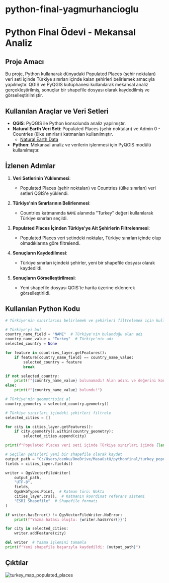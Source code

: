 # python-final-yagmurhancioglu
# Python Final Ödevi - Mekansal Analiz

## Proje Amacı

Bu proje, Python kullanarak dünyadaki Populated Places (şehir noktaları) veri seti içinde Türkiye sınırları içinde kalan şehirleri belirlemek amacıyla yapılmıştır. QGIS ve PyQGIS kütüphanesi kullanılarak mekansal analiz gerçekleştirilmiş, sonuçlar bir shapefile dosyası olarak kaydedilmiş ve görselleştirilmiştir.

## Kullanılan Araçlar ve Veri Setleri

- **QGIS**: PyQGIS ile Python konsolunda analiz yapılmıştır.
- **Natural Earth Veri Seti**: Populated Places (şehir noktaları) ve Admin 0 - Countries (ülke sınırları) katmanları kullanılmıştır.
  - [Natural Earth Data](https://www.naturalearthdata.com/)
- **Python**: Mekansal analiz ve verilerin işlenmesi için PyQGIS modülü kullanılmıştır.

## İzlenen Adımlar

1. **Veri Setlerinin Yüklenmesi**:
   - Populated Places (şehir noktaları) ve Countries (ülke sınırları) veri setleri QGIS'e yüklendi.

2. **Türkiye'nin Sınırlarının Belirlenmesi**:
   - Countries katmanında `NAME` alanında "Turkey" değeri kullanılarak Türkiye sınırları seçildi.

3. **Populated Places İçinden Türkiye'ye Ait Şehirlerin Filtrelenmesi**:
   - Populated Places veri setindeki noktalar, Türkiye sınırları içinde olup olmadıklarına göre filtrelendi.

4. **Sonuçların Kaydedilmesi**:
   - Türkiye sınırları içindeki şehirler, yeni bir shapefile dosyası olarak kaydedildi.

5. **Sonuçların Görselleştirilmesi**:
   - Yeni shapefile dosyası QGIS'te harita üzerine eklenerek görselleştirildi.

## Kullanılan Python Kodu

```python
# Türkiye'nin sınırlarını belirlemek ve şehirleri filtrelemek için kullanılan Python kodu

# Türkiye'yi bul
country_name_field = "NAME"  # Türkiye'nin bulunduğu alan adı
country_name_value = "Turkey"  # Türkiye'nin adı
selected_country = None

for feature in countries_layer.getFeatures():
    if feature[country_name_field] == country_name_value:
        selected_country = feature
        break

if not selected_country:
    print(f"{country_name_value} bulunamadı! Alan adını ve değerini kontrol edin.")
else:
    print(f"{country_name_value} bulundu!")

# Türkiye'nin geometrisini al
country_geometry = selected_country.geometry()

# Türkiye sınırları içindeki şehirleri filtrele
selected_cities = []

for city in cities_layer.getFeatures():
    if city.geometry().within(country_geometry):
        selected_cities.append(city)

print(f"Populated Places veri seti içinde Türkiye sınırları içinde {len(selected_cities)} şehir bulundu.")

# Seçilen şehirleri yeni bir shapefile olarak kaydet
output_path = "C:/Users/cemku/OneDrive/Masaüstü/pythonfinal/turkey_populated_places.shp"
fields = cities_layer.fields()

writer = QgsVectorFileWriter(
    output_path,
    "UTF-8",
    fields,
    QgsWkbTypes.Point,  # Katman türü: Nokta
    cities_layer.crs(),  # Katmanın koordinat referans sistemi
    "ESRI Shapefile"  # Shapefile formatı
)

if writer.hasError() != QgsVectorFileWriter.NoError:
    print(f"Yazma hatası oluştu: {writer.hasError()}")

for city in selected_cities:
    writer.addFeature(city)

del writer  # Yazma işlemini tamamla
print(f"Yeni shapefile başarıyla kaydedildi: {output_path}")
```

## Çıktılar

![turkey_map_populated_places](https://github.com/user-attachments/assets/d1898f81-8551-4991-a19a-e2472a641025)




